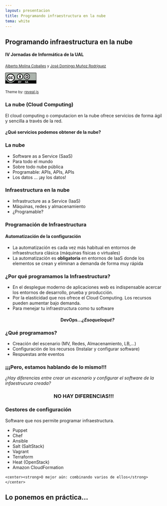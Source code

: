 ```yaml
---
layout: presentacion
title: Programando infraestructura en la nube
tema: white
---
```

<section>
  <h2>Programando infraestructura en la nube</h2>
  <h4>IV Jornadas de Informática de la UAL</h4>
  <small>
    <a href="http://albertomolina.wordpress.com">Alberto Molina Coballes</a> y
    <a href="http://www.josedomingo.org">José Domingo Muñoz Rodríguez</a>
  </small>
  <p>
    <a href="http://creativecommons.org/licenses/by-sa/3.0/">
      <img src="img/cc_by_sa.png" width="100px" border="0"/></a>
  </p>
  <p><small>Theme by: <a href="http://lab.hakim.se/reveal-js/#/">reveal.js</a></small></p>
</section>
<section>
  <section>
    <h3>La nube (Cloud Computing)</h3>
    <p>El cloud computing o computacion en la nube ofrece servicios de forma ágil y sencilla a través de la red.</p>
    <h4>¿Qué servicios podemos obtener de la nube?</h4>
  </section>
  <section>
    <h3>La nube</h3>
    <ul>
    <li>Software as a Service (SaaS)</li>
    <li>Para todo el mundo</li>
    <li>Sobre todo nube pública</li>
    <li>Programable: APIs, APIs, APIs</li>
    <li>Los datos ... ¡ay los datos!</li>
    </ul>
  </section>
  <section>
    <h3>Infraestructura en la nube</h3>
    <ul>
    <li>Infrastructure as a Service (IaaS)</li>
    <li>Máquinas, redes y almacenamiento</li>
    <li>¿Programable?</li>
    </ul>
  </section>
</section>
<section>
  <section>
    <h3>Programación de Infraestructura</h3>
    <h4>Automatización de la configuración</h4>
    <ul>
    <li>La automatización es cada vez más habitual en entornos de
      infraestructura clásica (máquinas físicas o virtuales)</li>
    <li>La automatización es <strong>obligatoria</strong> en
      entornos de IaaS donde los elementos se crean y eliminan a
      demanda de forma muy rápida</li>
  </ul>
</section>
<section>
  <h3>¿Por qué programamos la Infraestructura?</h3>
  <ul>
    <li>En el desplegue moderno de aplicaciones web es indispensable acercar los entornos de desarrollo, prueba y producción. </li>
    <li>Por la elasticidad que nos ofrece el Cloud Computing. Los recursos pueden aumentar bajo demanda.</li>
    <li>Para menejar tu infraestructura como tu software</li>
    <center><h4>DevOps...<em>¿Esoqueloqué?</em></h4></center>
  </ul>
</section>
<section>
  <h3>¿Qué programamos?</h3>
  <ul>
    <li>Creación del escenario (MV, Redes, Almacenamiento, LB,...)</li>
    <li>Configuración de los recursos (Instalar y configurar software)</li>
    <li>Respuestas ante eventos</li>
  </ul>
</section>
<section>
  <h3>¡¡¡Pero, estamos hablando de lo mismo!!!</h3>
  <p><em>¿Hay diferencias entre crear un escenario y configurar el software de la infaestrucura creada?</em></p>
  <center><h1>NO HAY DIFERENCIAS!!!</h1></center>

</section>

</section>


<section>
  <h3>Gestores de configuración</h3>
  <p>Software que nos permite programar infraestructura.</p>
  
  <ul>
	<li>Puppet</li>
	<li>Chef</li>
	<li>Ansible</li>
	<li>Salt (SaltStack)</li>
  <li>Vagrant</li>
  <li>Terraform</li>
  <li>Heat (OpenStack)</li>
  <li>Amazon CloudFormation</li>
  </ul>
  
    <center><strong>O mejor aún: combinando varios de ellos</strong></center>
  
</section>
<section>
  <h1>Lo ponemos en práctica...</h1>
</section>